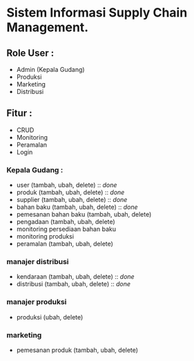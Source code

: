 # Sistem Informasi Supply Chain Management.

## Role User :
- Admin (Kepala Gudang)
- Produksi
- Marketing
- Distribusi

## Fitur :
- CRUD
- Monitoring
- Peramalan
- Login

### Kepala Gudang :
- user (tambah, ubah, delete) :: *done*
- produk (tambah, ubah, delete) :: *done*
- supplier (tambah, ubah, delete) :: *done*
- bahan baku (tambah, ubah, delete) :: *done*
- pemesanan bahan baku (tambah, ubah, delete)
- pengadaan (tambah, ubah, delete)
- monitoring persediaan bahan baku
- monitoring produksi
- peramalan (tambah, ubah, delete)

### manajer distribusi
- kendaraan (tambah, ubah, delete) :: *done*
- distribusi (tambah, ubah, delete) :: *done*

### manajer produksi
- produksi (ubah, delete) 

### marketing
- pemesanan produk (tambah, ubah, delete)


